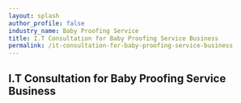 ```yaml
---
layout: splash 
author_profile: false 
industry_name: Baby Proofing Service
title: I.T Consultation for Baby Proofing Service Business
permalink: /it-consultation-for-baby-proofing-service-business
---
```


## I.T Consultation for Baby Proofing Service Business